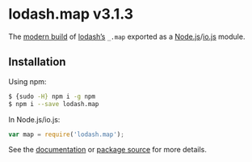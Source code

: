 # lodash.map v3.1.3

The [modern build](https://github.com/lodash/lodash/wiki/Build-Differences) of [lodash’s](https://lodash.com/) `_.map` exported as a [Node.js](http://nodejs.org/)/[io.js](https://iojs.org/) module.

## Installation

Using npm:

```bash
$ {sudo -H} npm i -g npm
$ npm i --save lodash.map
```

In Node.js/io.js:

```js
var map = require('lodash.map');
```

See the [documentation](https://lodash.com/docs#map) or [package source](https://github.com/lodash/lodash/blob/3.1.3-npm-packages/lodash.map) for more details.
